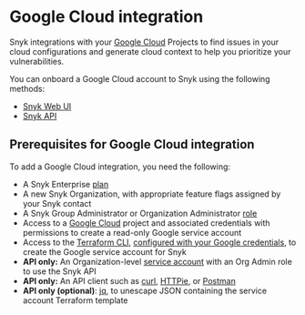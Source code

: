 # Google Cloud integration

Snyk integrations with your [Google Cloud](https://cloud.google.com/) Projects to find issues in your cloud configurations and generate cloud context to help you prioritize your vulnerabilities.

You can onboard a Google Cloud account to Snyk using the following methods:

* [Snyk Web UI](google-cloud-integration-web-ui/)
* [Snyk API](google-cloud-integration-api/)

## Prerequisites for Google Cloud integration

To add a Google Cloud integration, you need the following:

* A Snyk Enterprise [plan](https://snyk.io/plans/)
* A new Snyk Organization, with appropriate feature flags assigned by your Snyk contact
* A Snyk Group Administrator or Organization Administrator [role](../../../snyk-admin/manage-users-and-permissions/managing-permissions.md)
* Access to a [Google Cloud](https://cloud.google.com/) project and associated credentials with permissions to create a read-only Google service account
* Access to the [Terraform CLI](https://www.terraform.io/downloads), [configured with your Google credentials](https://registry.terraform.io/providers/hashicorp/google/latest/docs/guides/getting\_started), to create the Google service account for Snyk
* **API only:** An Organization-level [service account](../../../enterprise-setup/service-accounts.md) with an Org Admin role to use the Snyk API
* **API only:** An API client such as [curl](https://curl.se/), [HTTPie](https://httpie.io/), or [Postman](https://www.postman.com/)
* **API only (optional)**: [jq](https://stedolan.github.io/jq/), to unescape JSON containing the service account Terraform template

